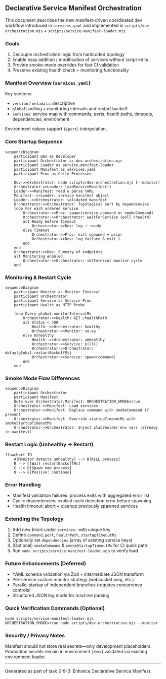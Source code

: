 ## Declarative Service Manifest Orchestration

This document describes the new manifest-driven coordinated dev workflow introduced in
`services.yaml` and implemented in `scripts/dev-orchestration.mjs` +
`scripts/service-manifest-loader.mjs`.

### Goals

1. Decouple orchestration logic from hardcoded topology
2. Enable easy addition / modification of services without script edits
3. Provide smoke-mode overrides for fast CI validation
4. Preserve existing health check + monitoring functionality

### Manifest Overview (`services.yaml`)

Key sections:

- `version` / `metadata`: descriptive
- `global`: polling + monitoring intervals and restart backoff
- `services`: service map with commands, ports, health paths, timeouts, dependencies, environment

Environment values support `${port}` interpolation.

### Core Startup Sequence

```mermaid
sequenceDiagram
    participant Dev as Developer
    participant Orchestrator as dev-orchestration.mjs
    participant Loader as service-manifest-loader
    participant Manifest as services.yaml
    participant Proc as Child Processes

    Dev->>Orchestrator: node scripts/dev-orchestration.mjs [--monitor]
    Orchestrator->>Loader: loadServiceManifest()
    Loader->>Manifest: read & parse YAML
    Manifest-->>Loader: service manifest object
    Loader-->>Orchestrator: validated manifest
    Orchestrator->>Orchestrator: Topological sort by dependencies
    loop For each ordered service
        Orchestrator->>Proc: spawn(service.command or smokeCommand)
        Orchestrator->>Orchestrator: waitForService (poll /health)
        alt Ready before timeout
            Orchestrator->>Dev: log ✅ ready
        else Timeout
            Orchestrator->>Proc: kill spawned + prior
            Orchestrator->>Dev: log failure & exit 1
        end
    end
    Orchestrator->>Dev: Summary of endpoints
    alt Monitoring enabled
        Orchestrator->>Orchestrator: setInterval monitor cycle
    end
```

### Monitoring & Restart Cycle

```mermaid
sequenceDiagram
    participant Monitor as Monitor Interval
    participant Orchestrator
    participant Service as Service Proc
    participant Health as HTTP Probe

    loop Every global.monitorIntervalMs
        Orchestrator->>Health: GET /healthPath
        alt Status < 500
            Health-->>Orchestrator: healthy
            Orchestrator->>Monitor: no-op
        else Unhealthy
            Health-->>Orchestrator: unhealthy
            Orchestrator->>Service: kill()
            Orchestrator->>Orchestrator: delay(global.restartBackoffMs)
            Orchestrator->>Service: spawn(command)
        end
    end
```

### Smoke Mode Flow Differences

```mermaid
sequenceDiagram
    participant Orchestrator
    participant Manifest
    Note over Orchestrator,Manifest: ORCHESTRATION_SMOKE=true
    Orchestrator->>Manifest: Load services
    Orchestrator->>Manifest: Replace command with smokeCommand if present
    Orchestrator->>Manifest: Override startupTimeoutMs with smokeStartupTimeoutMs
    Orchestrator->>Orchestrator: Inject placeholder env vars (already in manifest)
```

### Restart Logic (Unhealthy -> Restart)

```mermaid
flowchart TD
    A[Monitor detects unhealthy] --> B[KILL process]
    B --> C[Wait restartBackoffMs]
    C --> D[Spawn new process]
    D --> E[Passive: continue]
```

### Error Handling

- Manifest validation failures: process exits with aggregated error list
- Cyclic dependencies: explicit cycle detection error before spawning
- Health timeout: abort + cleanup previously spawned services

### Extending the Topology

1. Add new block under `services:` with unique key
2. Define `command`, `port`, `healthPath`, `startupTimeoutMs`
3. Optionally set `dependencies` (array of existing service keys)
4. (Optional) `smokeCommand` & `smokeStartupTimeoutMs` for CI quick path
5. Run `node scripts/service-manifest-loader.mjs` to verify load

### Future Enhancements (Deferred)

- YAML schema validation via Zod + intermediate JSON transform
- Per-service custom monitor strategy (websocket ping, etc.)
- Parallel startup of independent branches (requires concurrency controls)
- Structured JSON log mode for machine parsing

### Quick Verification Commands (Optional)

```
node scripts/service-manifest-loader.mjs
ORCHESTRATION_SMOKE=true node scripts/dev-orchestration.mjs --monitor
```

### Security / Privacy Notes

Manifest should not store real secrets—only development placeholders. Production secrets remain in
environment (.env) validated via existing environment loader.

---

Generated as part of task 2-9-3: Enhance Declarative Service Manifest.
